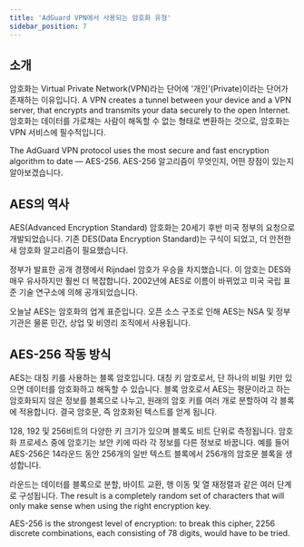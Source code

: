 ```yaml
---
title: 'AdGuard VPN에서 사용되는 암호화 유형'
sidebar_position: 7
---
```


## 소개

암호화는 Virtual Private Network(VPN)라는 단어에 '개인'(Private)이라는 단어가 존재하는 이유입니다. A VPN creates a tunnel between your device and a VPN server, that encrypts and transmits your data securely to the open Internet. 암호화는 데이터를 가로채는 사람이 해독할 수 없는 형태로 변환하는 것으로, 암호화는 VPN 서비스에 필수적입니다.

The AdGuard VPN protocol uses the most secure and fast encryption algorithm to date — AES-256. AES-256 알고리즘이 무엇인지, 어떤 장점이 있는지 알아보겠습니다.

## AES의 역사

AES(Advanced Encryption Standard) 암호화는 20세기 후반 미국 정부의 요청으로 개발되었습니다. 기존 DES(Data Encryption Standard)는 구식이 되었고, 더 안전한 새 암호화 알고리즘이 필요했습니다.

정부가 발표한 공개 경쟁에서 Rijndael 암호가 우승을 차지했습니다. 이 암호는 DES와 매우 유사하지만 훨씬 더 복잡합니다. 2002년에 AES로 이름이 바뀌었고 미국 국립 표준 기술 연구소에 의해 공개되었습니다.

오늘날 AES는 암호화의 업계 표준입니다. 오픈 소스 구조로 인해 AES는 NSA 및 정부 기관은 물론 민간, 상업 및 비영리 조직에서 사용됩니다.

## AES-256 작동 방식

AES는 대칭 키를 사용하는 블록 암호입니다. 대칭 키 암호로서, 단 하나의 비밀 키만 있으면 데이터를 암호화하고 해독할 수 있습니다. 블록 암호로서 AES는 평문이라고 하는 암호화되지 않은 정보를 블록으로 나누고, 원래의 암호 키를 여러 개로 분할하여 각 블록에 적용합니다. 결국 암호문, 즉 암호화된 텍스트를 얻게 됩니다.

128, 192 및 256비트의 다양한 키 크기가 있으며 블록도 비트 단위로 측정됩니다. 암호화 프로세스 중에 암호기는 보안 키에 따라 각 정보를 다른 정보로 바꿉니다. 예를 들어 AES-256은 14라운드 동안 256개의 일반 텍스트 블록에서 256개의 암호문 블록을 생성합니다.

라운드는 데이터를 블록으로 분할, 바이트 교환, 행 이동 및 열 재정렬과 같은 여러 단계로 구성됩니다. The result is a completely random set of characters that will only make sense when using the right encryption key.

AES-256 is the strongest level of encryption: to break this cipher, 2256 discrete combinations, each consisting of 78 digits, would have to be tried.
